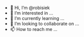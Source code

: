 - 👋 Hi, I’m @robisiek
- 👀 I’m interested in ...
- 🌱 I’m currently learning ...
- 💞️ I’m looking to collaborate on ...
- 📫 How to reach me ...

<!---
robisiek/robisiek is a ✨ special ✨ repository because its `README.md` (this file) appears on your GitHub profile.
You can click the Preview link to take a look at your changes.
--->
